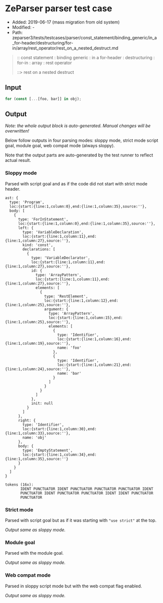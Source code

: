 # ZeParser parser test case

- Added: 2019-06-17 (mass migration from old system)
- Modified: -
- Path: zeparser3/tests/testcases/parser/const_statement/binding_generic/in_a_for-header/destructuring/for-in/array/rest_operator/rest_on_a_nested_destruct.md

> :: const statement : binding generic : in a for-header : destructuring : for-in : array : rest operator
>
> ::> rest on a nested destruct

## Input

`````js
for (const [...[foo, bar]] in obj);
`````

## Output

_Note: the whole output block is auto-generated. Manual changes will be overwritten!_

Below follow outputs in four parsing modes: sloppy mode, strict mode script goal, module goal, web compat mode (always sloppy).

Note that the output parts are auto-generated by the test runner to reflect actual result.

### Sloppy mode

Parsed with script goal and as if the code did not start with strict mode header.

`````
ast: {
  type: 'Program',
  loc:{start:{line:1,column:0},end:{line:1,column:35},source:''},
  body: [
    {
      type: 'ForInStatement',
      loc:{start:{line:1,column:0},end:{line:1,column:35},source:''},
      left: {
        type: 'VariableDeclaration',
        loc:{start:{line:1,column:11},end:{line:1,column:27},source:''},
        kind: 'const',
        declarations: [
          {
            type: 'VariableDeclarator',
            loc:{start:{line:1,column:11},end:{line:1,column:27},source:''},
            id: {
              type: 'ArrayPattern',
              loc:{start:{line:1,column:11},end:{line:1,column:27},source:''},
              elements: [
                {
                  type: 'RestElement',
                  loc:{start:{line:1,column:12},end:{line:1,column:25},source:''},
                  argument: {
                    type: 'ArrayPattern',
                    loc:{start:{line:1,column:15},end:{line:1,column:25},source:''},
                    elements: [
                      {
                        type: 'Identifier',
                        loc:{start:{line:1,column:16},end:{line:1,column:19},source:''},
                        name: 'foo'
                      },
                      {
                        type: 'Identifier',
                        loc:{start:{line:1,column:21},end:{line:1,column:24},source:''},
                        name: 'bar'
                      }
                    ]
                  }
                }
              ]
            },
            init: null
          }
        ]
      },
      right: {
        type: 'Identifier',
        loc:{start:{line:1,column:30},end:{line:1,column:33},source:''},
        name: 'obj'
      },
      body: {
        type: 'EmptyStatement',
        loc:{start:{line:1,column:34},end:{line:1,column:35},source:''}
      }
    }
  ]
}

tokens (16x):
       IDENT PUNCTUATOR IDENT PUNCTUATOR PUNCTUATOR PUNCTUATOR IDENT
       PUNCTUATOR IDENT PUNCTUATOR PUNCTUATOR IDENT IDENT PUNCTUATOR
       PUNCTUATOR
`````

### Strict mode

Parsed with script goal but as if it was starting with `"use strict"` at the top.

_Output same as sloppy mode._

### Module goal

Parsed with the module goal.

_Output same as sloppy mode._

### Web compat mode

Parsed in sloppy script mode but with the web compat flag enabled.

_Output same as sloppy mode._
